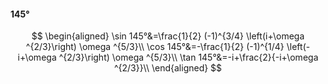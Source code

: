 #### 145°

$$
\begin{aligned}
\sin 145°&=\frac{1}{2} (-1)^{3/4} \left(i+\omega ^{2/3}\right) \omega ^{5/3}\\
\cos 145°&=-\frac{1}{2} (-1)^{1/4} \left(-i+\omega ^{2/3}\right) \omega ^{5/3}\\
\tan 145°&=-i+\frac{2}{-i+\omega ^{2/3}}\\
\end{aligned}
$$

